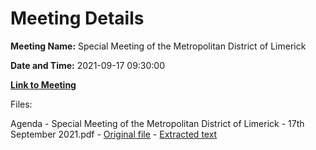 # Meeting Details

**Meeting Name:** Special Meeting of the Metropolitan District of Limerick

**Date and Time:** 2021-09-17 09:30:00

**[Link to Meeting](https://www.limerick.ie/council/whats-on/special-meeting-metropolitan-district-limerick-7)**

Files: 

Agenda - Special Meeting of the Metropolitan District of Limerick - 17th September 2021.pdf - [Original file](https://www.limerick.ie/sites/default/files/media/documents/2021-09/00-agenda-special-meeting-of-metropolitan-district-of-limerick-17.09.2021-deferred-from-15.09.2021.pdf) - [Extracted text](./Agenda%20-%C2%A0Special%20Meeting%20of%20the%20Metropolitan%20District%20of%20Limerick%20-%C2%A017th%20September%202021.md)

